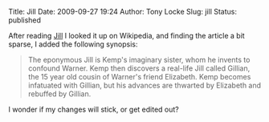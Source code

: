 Title: Jill
Date: 2009-09-27 19:24
Author: Tony Locke
Slug: jill
Status: published

After reading [Jill](http://en.wikipedia.org/wiki/Jill_%28novel%29) I looked it up on Wikipedia, and finding the article a bit sparse, I added the following synopsis:  

> The eponymous Jill is Kemp's imaginary sister, whom he invents to confound Warner. Kemp then discovers a real-life Jill called Gillian, the 15 year old cousin of Warner's friend Elizabeth. Kemp becomes infatuated with Gillian, but his advances are thwarted by Elizabeth and rebuffed by Gillian.

I wonder if my changes will stick, or get edited out?
